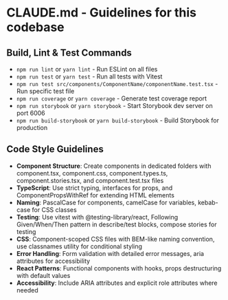 # CLAUDE.md - Guidelines for this codebase

## Build, Lint & Test Commands
- `npm run lint` or `yarn lint` - Run ESLint on all files
- `npm run test` or `yarn test` - Run all tests with Vitest
- `npm run test src/components/ComponentName/componentName.test.tsx` - Run specific test file
- `npm run coverage` or `yarn coverage` - Generate test coverage report
- `npm run storybook` or `yarn storybook` - Start Storybook dev server on port 6006
- `npm run build-storybook` or `yarn build-storybook` - Build Storybook for production

## Code Style Guidelines
- **Component Structure**: Create components in dedicated folders with component.tsx, component.css, component.types.ts, component.stories.tsx, and component.test.tsx files
- **TypeScript**: Use strict typing, interfaces for props, and ComponentPropsWithRef for extending HTML elements
- **Naming**: PascalCase for components, camelCase for variables, kebab-case for CSS classes
- **Testing**: Use vitest with @testing-library/react, Following Given/When/Then pattern in describe/test blocks, compose stories for testing
- **CSS**: Component-scoped CSS files with BEM-like naming convention, use classnames utility for conditional styling
- **Error Handling**: Form validation with detailed error messages, aria attributes for accessibility
- **React Patterns**: Functional components with hooks, props destructuring with default values
- **Accessibility**: Include ARIA attributes and explicit role attributes where needed